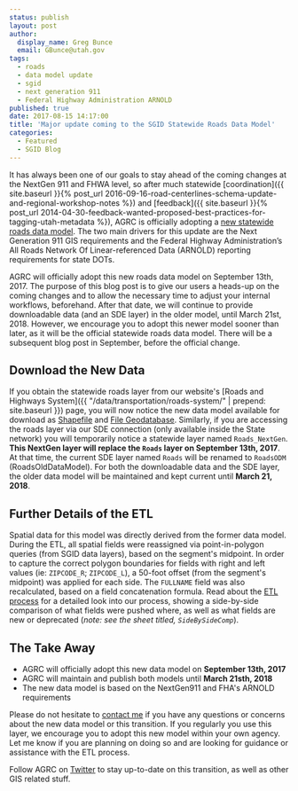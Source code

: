 ```yaml
---
status: publish
layout: post
author:
  display_name: Greg Bunce
  email: GBunce@utah.gov
tags:
  - roads
  - data model update
  - sgid
  - next generation 911
  - Federal Highway Administration ARNOLD
published: true
date: 2017-08-15 14:17:00
title: 'Major update coming to the SGID Statewide Roads Data Model'
categories:
  - Featured
  - SGID Blog
---
```


It has always been one of our goals to stay ahead of the coming changes at the NextGen 911 and FHWA level, so after much statewide [coordination]({{ site.baseurl }}{% post_url 2016-09-16-road-centerlines-schema-update-and-regional-workshop-notes %}) and [feedback]({{ site.baseurl }}{% post_url 2014-04-30-feedback-wanted-proposed-best-practices-for-tagging-utah-metadata %}), AGRC is officially adopting a [new statewide roads data model](https://docs.google.com/spreadsheets/d/1jQ_JuRIEtzxj60F0FAGmdu5JrFpfYBbSt3YzzCjxpfI/edit#gid=811360546). The two main drivers for this update are the Next Generation 911 GIS requirements and the Federal Highway Administration’s All Roads Network Of Linear-referenced Data (ARNOLD) reporting requirements for state DOTs.

AGRC will officially adopt this new roads data model on September 13th, 2017. The purpose of this blog post is to give our users a heads-up on the coming changes and to allow the necessary time to adjust your internal workflows, beforehand. After that date, we will continue to provide downloadable data (and an SDE layer) in the older model, until March 21st, 2018.  However, we encourage you to adopt this newer model sooner than later, as it will be the official statewide roads data model. There will be a subsequent blog post in September, before the official change.

## Download the New Data

If you obtain the statewide roads layer from our website's [Roads and Highways System]({{ "/data/transportation/roads-system/" | prepend: site.baseurl }}) page, you will now notice the new data model available for download as [Shapefile](https://drive.google.com/a/utah.gov/uc?id=0ByStJjVZ7c7mU1M2VVIwU0tZVWs&export=download) and [File Geodatabase](https://drive.google.com/a/utah.gov/uc?id=0ByStJjVZ7c7mcTQ0OG9oNThtWE0&export=download). Similarly, if you are accessing the roads layer via our SDE connection (only available inside the State network) you will temporarily notice a statewide layer named `Roads_NextGen`. **This NextGen layer will replace the `Roads` layer on September 13th, 2017**. At that time, the current SDE layer named `Roads` will be renamed to `RoadsODM` (RoadsOldDataModel).  For both the downloadable data and the SDE layer, the older data model will be maintained and kept current until **March 21, 2018**.

## Further Details of the ETL

Spatial data for this model was directly derived from the former data model. During the ETL, all spatial fields were reassigned via point-in-polygon queries (from SGID data layers), based on the segment's midpoint. In order to capture the correct polygon boundaries for fields with right and left values (ie: `ZIPCODE_R`; `ZIPCODE_L`), a 50-foot offset (from the segment's midpoint) was applied for each side. The `FULLNAME` field was also recalculated, based on a field concatenation formula. Read about the [ETL process](https://docs.google.com/spreadsheets/d/1-oxxE6Ib45tJrySXmz3KnpGtBz_xJBMpVYR4T49CwPI/edit?usp=sharing) for a detailed look into our process, showing a side-by-side comparison of what fields were pushed where, as well as what fields are new or deprecated (_note: see the sheet titled, `SideBySideComp`_).

## The Take Away

- AGRC will officially adopt this new data model on **September 13th, 2017**
- AGRC will maintain and publish both models until **March 21sth, 2018**
- The new data model is based on the NextGen911 and FHA's ARNOLD requirements

Please do not hesitate to [contact me](mailto:gbunce@utah.gov) if you have any questions or concerns about the new data model or this transition. If you regularly you use this layer, we encourage you to adopt this new model within your own agency. Let me know if you are planning on doing so and are looking for guidance or assistance with the ETL process.

Follow AGRC on [Twitter](https://twitter.com/MapUtah?lang=en) to stay up-to-date on this transition, as well as other GIS related stuff.
